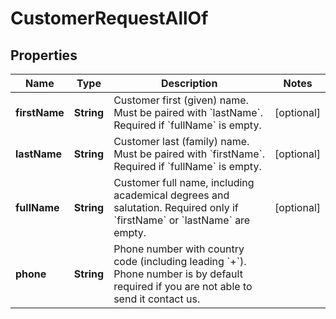 

# CustomerRequestAllOf


## Properties

| Name | Type | Description | Notes |
|------------ | ------------- | ------------- | -------------|
|**firstName** | **String** | Customer first (given) name. Must be paired with &#x60;lastName&#x60;. Required if &#x60;fullName&#x60; is empty. |  [optional] |
|**lastName** | **String** | Customer last (family) name. Must be paired with &#x60;firstName&#x60;. Required if &#x60;fullName&#x60; is empty. |  [optional] |
|**fullName** | **String** | Customer full name, including academical degrees and salutation. Required only if &#x60;firstName&#x60; or &#x60;lastName&#x60; are empty. |  [optional] |
|**phone** | **String** | Phone number with country code (including leading &#x60;+&#x60;). Phone number is by default required if you are not able to send it contact us. |  |



